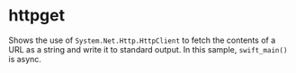 
# httpget

Shows the use of `System.Net.Http.HttpClient` to fetch
the contents of a URL as a string and write it to standard output.
In this sample, `swift_main()` is async.


